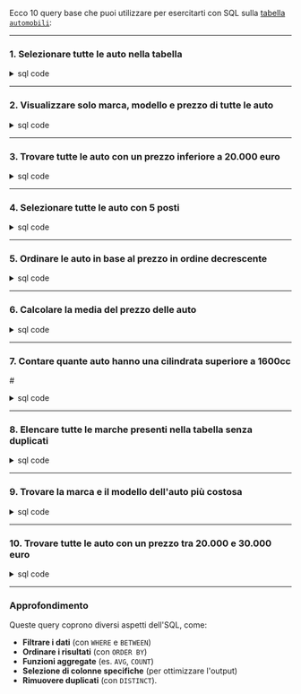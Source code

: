 Ecco 10 query base che puoi utilizzare per esercitarti con SQL sulla [tabella `automobili`](../09_data/automobili.sql):

---

### 1. **Selezionare tutte le auto nella tabella**

<details>
  <summary>sql code</summary>
  ```sql
SELECT * 
FROM automobili;
```
</details>

---

### 2. **Visualizzare solo marca, modello e prezzo di tutte le auto**

<details>
  <summary>sql code</summary>
  ```sql
SELECT marca, modello, prezzo 
FROM automobili;
```
</details>

---

### 3. **Trovare tutte le auto con un prezzo inferiore a 20.000 euro**

<details>
  <summary>sql code</summary>
  ```sql
SELECT * 
FROM automobili 
WHERE prezzo < 20000;
```
</details>

---

### 4. **Selezionare tutte le auto con 5 posti**

<details>
  <summary>sql code</summary>
  ```sql
SELECT * 
FROM automobili 
WHERE posti = 5;
```
</details>

---

### 5. **Ordinare le auto in base al prezzo in ordine decrescente**

<details>
  <summary>sql code</summary>
  ```sql
SELECT * 
FROM automobili 
ORDER BY prezzo DESC;
```
</details>

---

### 6. **Calcolare la media del prezzo delle auto**

<details>
  <summary>sql code</summary>
  ```sql
SELECT AVG(prezzo) AS media_prezzo 
FROM automobili;
```
</details>

---

### 7. **Contare quante auto hanno una cilindrata superiore a 1600cc**

#<details>
  <summary>sql code</summary>
  ```sql
SELECT COUNT(*) AS auto_grandi_cilindrata 
FROM automobili 
WHERE cilindrata > 1600;
```
</details>

---

### 8. **Elencare tutte le marche presenti nella tabella senza duplicati**

<details>
  <summary>sql code</summary>
  ```sql
SELECT DISTINCT marca 
FROM automobili;
```
</details>

---

### 9. **Trovare la marca e il modello dell'auto più costosa**

<details>
  <summary>sql code</summary>
  ```sql
SELECT marca, modello, prezzo 
FROM automobili 
ORDER BY prezzo DESC 
LIMIT 1;
```
</details>

---

### 10. **Trovare tutte le auto con un prezzo tra 20.000 e 30.000 euro**

<details>
  <summary>sql code</summary>
  ```sql
SELECT * 
FROM automobili 
WHERE prezzo BETWEEN 20000 AND 30000;
```
</details>

---

### Approfondimento

Queste query coprono diversi aspetti dell'SQL, come:

- **Filtrare i dati** (con `WHERE` e `BETWEEN`)
- **Ordinare i risultati** (con `ORDER BY`)
- **Funzioni aggregate** (es. `AVG`, `COUNT`)
- **Selezione di colonne specifiche** (per ottimizzare l'output)
- **Rimuovere duplicati** (con `DISTINCT`).

